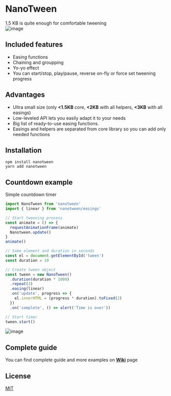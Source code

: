 # NanoTween

1.5 KB is quite enough for comfortable tweening  
![image](https://user-images.githubusercontent.com/4208480/34684747-27532bc4-f4b7-11e7-9387-bc4e87ad0eab.png)

## Included features

* Easing functions
* Chaining and groupping
* Yo-yo effect
* You can start/stop, play/pause, reverse on-fly or force set tweening progress

## Advantages

* Ultra small size (only **<1.5KB** core, **<2KB** with all helpers, **<3KB** with all easings)
* Low-leveled API lets you easily adapt it to your needs
* Big list of ready-to-use easing functions.
* Easings and helpers are separated from core library so you can add only needed functions

## Installation

```
npm install nanotween
yarn add nanotween
```

## Countdown example

Simple countdown timer

```javascript
import NanoTween from 'nanotween'
import { linear } from 'nanotween/easings'

// Start tweening process
const animate = () => {
  requestAnimationFrame(animate)
  Nanotween.update()
}
animate()

// Some element and duration in seconds
const el = document.getElementById('tween')
const duration = 10

// Create tween object
const tween = new NanoTween()
  .duration(duration * 1000)
  .repeat(3)
  .easing(linear)
  .on('update', progress => {
    el.innerHTML = (progress * duration).toFixed(2)
  })
  .on('complete', () => alert('Time is over'))

// Start timer
tween.start()
```

![image](https://user-images.githubusercontent.com/4208480/34684662-e8f51e8c-f4b6-11e7-8106-3160aa031259.png)

## Complete guide

You can find complete guide and more examples on **[Wiki](https://github.com/Kelin2025/nanotween/wiki)** page

## License

[MIT](https://github.com/Kelin2025/nanotween/blob/master/LICENSE)
